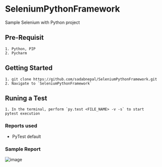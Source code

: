# SeleniumPythonFramework
Sample Selenium with Python project

## Pre-Requisit
```
1. Python, PIP
2. Pycharm
```

## Getting Started
```
1. git clone https://github.com/sadabnepal/SeleniumPythonFramework.git
2. Navigate to `SeleniumPythonFramework`
```

## Runing a Test
```
1. In the terminal, perform `py.test <FILE_NAME> -v -s` to start pytest execution
```

### Reports used
- PyTest default

### Sample Report
![image](https://user-images.githubusercontent.com/65847528/107117176-685d5280-689e-11eb-94f0-2cdd18c58f9d.png)

